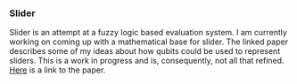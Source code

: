 ### Slider
Slider is an attempt at a fuzzy logic based evaluation system. I am currently working on coming up with a mathematical base for slider. The linked paper describes some of my ideas about how qubits could be used to represent sliders. This is a work in progress and is, consequently, not all that refined. [Here](vslyo.github.io/slider-2.pdf) is a link to the paper.

